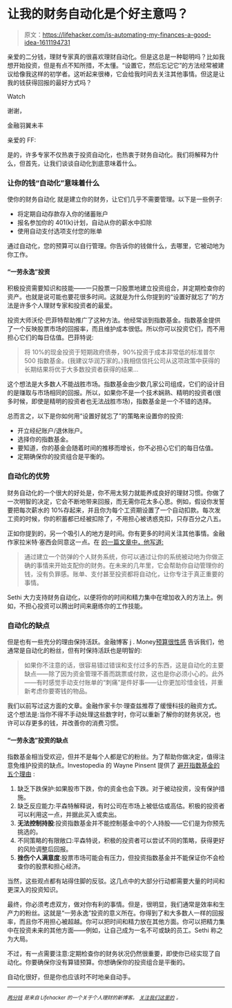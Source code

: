 # 让我的财务自动化是个好主意吗？

> 原文：<https://lifehacker.com/is-automating-my-finances-a-good-idea-1611194731>

亲爱的二分钱，理财专家真的很喜欢理财自动化。但是这总是一种聪明吗？比如我想开始投资，但是有点不知所措，不太懂。“设置它，然后忘记它”的方法经常被建议给像我这样的初学者。这听起来很棒，它会给我时间去关注其他事情。但这是让我的钱获得回报的最好方式吗？

Watch

谢谢，

金融羽翼未丰

亲爱的 FF:

是的，许多专家不仅热衷于投资自动化，也热衷于财务自动化。我们将解释为什么，但首先，让我们谈谈自动化到底意味着什么。

### 让你的钱“自动化”意味着什么

使你的财务自动化 就是建立你的财务，让它们几乎不需要管理。以下是一些例子:

*   将定期自动存款存入你的储蓄账户
*   报名参加你的 401(k)计划，自动从你的薪水中扣除
*   使用自动支付选项支付您的账单

通过自动化，您的预算可以自行管理。你告诉你的钱做什么，去哪里，它被动地为你工作。

#### “一劳永逸”投资

积极投资需要知识和技能——一只股票一只股票地建立投资组合，并定期检查你的资产。也就是说可能也要花很多时间。这就是为什么你提到的“设置好就忘了”的方法是许多个人理财专家和投资者的最爱。

投资大师沃伦·巴菲特帮助推广了这种方法。他经常谈到指数基金。指数基金提供了一个反映股票市场的回报率，而且维护成本很低。所以你可以投资它们，而不用担心它们的每日估值。巴菲特说:

> 将 10%的现金投资于短期政府债券，90%投资于成本非常低的标准普尔 500 指数基金。(我建议华润万家的。)我相信信托公司从这项政策中获得的长期结果将优于大多数投资者获得的结果…

这个想法是大多数人不能战胜市场。指数基金由少数几家公司组成，它们的设计目的是赚取与市场相同的回报。所以，如果你不是一个技术娴熟、精明的投资者(很多时候，即使是精明的投资者也无法战胜市场)，指数基金是一个不错的选择。

总而言之，以下是你如何用“设置好就忘了”的策略来设置你的投资:

*   开立经纪账户/退休账户。
*   选择你的指数基金。
*   要知道，你的基金会随着时间的推移而增长，你不必担心它们的每日估值。
*   定期确保你的投资组合是平衡的。

### 自动化的优势

财务自动化的一个很大的好处是，你不用太努力就能养成良好的理财习惯。你做了一次明智的决定，它会不断地带来回报，而无需你花太多心思。例如，假设你发誓要把每次薪水的 10%存起来，并且你为每个工资期设置了一个自动扣款。每次发工资的时候，你的积蓄都已经被扣除了，不用担心被诱惑克扣，只存百分之八五。

正如你提到的，另一个吸引人的地方是时间。你有更多的时间关注其他事情。金融作家拉米特·塞西会同意这一点。在 [的一篇文章中，他写道:](http://www.iwillteachyoutoberich.com/automate-your-personal-finances/)

> 通过建立一个防弹的个人财务系统，你可以通过让你的系统被动地为你做正确的事情来开始支配你的财务。在未来的几年里，它会帮助你自动管理你的钱，没有负罪感。账单、支付甚至投资都将自动化，让你专注于真正重要的事情。

Sethi 大力支持财务自动化，以便将你的时间和精力集中在增加收入的方法上。例如，不担心投资可以腾出时间来磨练你的工作技能。

### 自动化的缺点

但是也有一些充分的理由保持活跃。金融博客 j . Money[预算很性感](http://www.budgetsaresexy.com/) 告诉我们，他通常是自动化的粉丝，但有时保持活跃也是明智的:

> 如果你不注意的话，很容易错过错误和支付过多的东西，这是自动化的主要缺点——除了因为资金管理不善而跳票或付款，这也是你必须小心的。此外——有时感觉手动支付账单的“刺痛”是件好事——让你更加珍惜金钱，并重新考虑你要寄钱的物品。

我们以前写过这方面的文章。金融作家卡尔·理查兹推荐了缓慢科技的融资方式。这个想法是:当你不得不手动处理这些数字时，你可以重新了解你的财务状况，也许可以存更多的钱，并改善你的消费习惯。

#### “一劳永逸”投资的缺点

指数基金相当受欢迎，但并不是每个人都是它的粉丝。为了帮助你做决定，值得注意免维护投资的缺点。Investopedia 的 Wayne Pinsent 提供了 [避开指数基金的五个理由](http://www.investopedia.com/articles/stocks/09/reasons-to-avoid-index-funds.asp) :

1.  缺乏下跌保护:如果股市下跌，你的资金也会下跌。对于被动投资，没有保护措施。
2.  缺乏反应能力:平森特解释说，有时公司在市场上被低估或高估。积极的投资者可以利用这一点，并据此买入或卖出。
3.  **无法控制持股**:投资指数基金并不能控制基金中的个人持股——它们是为你预先挑选的。
4.  不同策略的有限敞口:平森特说，积极的投资者可以尝试不同的策略，获得更好的风险调整后回报。
5.  **挫伤个人满意度**:股票市场可能会有压力，但投资指数基金并不能保证你不会检查你的股票和担心经济。

当然，这些观点都有站得住脚的反驳。这几点中的大部分行动都需要大量的时间和更深入的投资知识。

最终，你必须考虑双方，做对你有利的事情。但是，很明显，我们通常是效率和生产力的粉丝。这就是“一劳永逸”投资的意义所在。你得到了和大多数人一样的回报率，而且你不用担心被超越。你可以把时间和精力放在其他方面。你可以把精力集中在投资未来的其他方面——例如，让自己成为一名不可或缺的员工。Sethi 称之为大局。

不过，有一点需要注意:定期检查你的财务状况仍然很重要，即使你已经实现了自动化。你要确保你没有算错预算。你想确保你的投资组合是平衡的。

自动化很好，但是你也应该时不时地亲自动手。

* * *

[<small>*两分钱*</small>](http://twocents.lifehacker.com/) <small>*是来自 Lifehacker 的一个关于个人理财的新博客。*</small> [<small>*关注我们这里的*</small>](https://twitter.com/TwoCentsLH) <small>*。*</small>